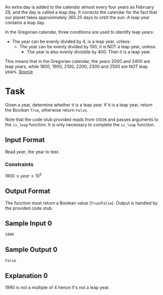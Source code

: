An extra day is added to the calendar almost every four years as February 29, and the day is called a leap day. It corrects the calendar for the fact that our planet takes approximately 365.25 days to orbit the sun. A leap year contains a leap day.

In the Gregorian calendar, three conditions are used to identify leap years:

- The year can be evenly divided by 4, is a leap year, unless:
    - The year can be evenly divided by 100, it is NOT a leap year, unless:
        - The year is also evenly divisible by 400. Then it is a leap year.

This means that in the Gregorian calendar, the years 2000 and 2400 are leap years, while 1800, 1900, 2100, 2200, 2300 and 2500 are NOT leap years. [Source](http://www.timeanddate.com/date/leapyear.html)

# Task

Given a year, determine whether it is a leap year. If it is a leap year, return the Boolean `True`, otherwise return `False`.

Note that the code stub provided reads from `STDIN` and passes arguments to the `is_leap` function. It is only necessary to complete the `is_leap` function.

## Input Format

Read $year$, the year to test.

### Constraints

$1900 \le year \le 10^{5}$

## Output Format

The function must return a Boolean value (`True`/`False`). Output is handled by the provided code stub.

## Sample Input 0

```
1990
```

## Sample Output 0

```
False
```

## Explanation 0

1990 is not a multiple of 4 hence it's not a leap year.
